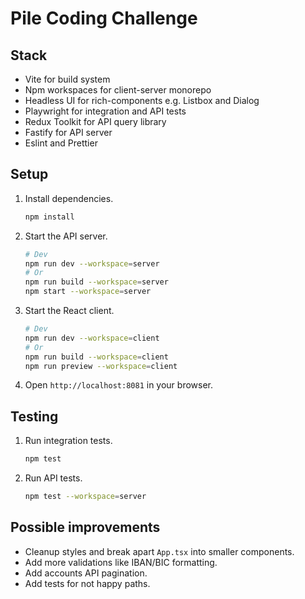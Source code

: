 # Pile Coding Challenge

## Stack

- Vite for build system
- Npm workspaces for client-server monorepo
- Headless UI for rich-components e.g. Listbox and Dialog
- Playwright for integration and API tests
- Redux Toolkit for API query library
- Fastify for API server
- Eslint and Prettier

## Setup

1. Install dependencies.

   ```bash
   npm install
   ```

2. Start the API server.

   ```bash
   # Dev
   npm run dev --workspace=server
   # Or
   npm run build --workspace=server
   npm start --workspace=server
   ```

3. Start the React client.

   ```bash
   # Dev
   npm run dev --workspace=client
   # Or
   npm run build --workspace=client
   npm run preview --workspace=client
   ```

4. Open `http://localhost:8081` in your browser.

## Testing

1. Run integration tests.

   ```bash
   npm test
   ```

2. Run API tests.

   ```bash
   npm test --workspace=server
   ```

## Possible improvements

- Cleanup styles and break apart `App.tsx` into smaller components.
- Add more validations like IBAN/BIC formatting.
- Add accounts API pagination.
- Add tests for not happy paths.
